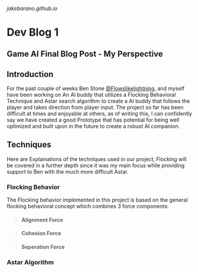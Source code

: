 <h6> jakebarano.github.io </h6>

# Dev Blog 1

## Game AI Final Blog Post - My Perspective


## Introduction
For the past couple of weeks Ben Stone [@Flowslikelightning](https://github.com/FlowLikeLightning), and myself have been working on An AI buddy that utilizes a Flocking Behavioral Technique and Astar search algorithm to create a AI buddy that follows the player and takes direction from player input. The project so far has been difficult at times and enjoyable at others, as of writing this, I can confidently say we have created a good Prototype that has potential for being well optimized and built upon in the future to create a robust AI companion.

## Techniques
Here are Explainations of the techniques used in our project, Flocking will be covered in a further depth since it was my main focus while providing support to Ben with the much more difficult Astar.

### Flocking Behavior

The Flocking behavior implemented in this project is based on the general flocking behavioral concept which combines 3 force components:

> #### Alignment Force


> #### Cohesion Force

> #### Seperation Force


### Astar Algorithm
